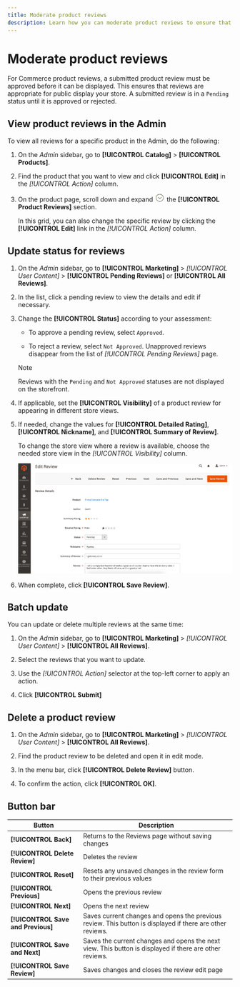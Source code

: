 ```yaml
---
title: Moderate product reviews
description: Learn how you can moderate product reviews to ensure that submitted reviews are appropriate for public display your store.
---
```

# Moderate product reviews

For Commerce product reviews, a submitted product review must be approved before it can be displayed. This ensures that reviews are appropriate for public display your store. A submitted review is in a `Pending` status until it is approved or rejected.

## View product reviews in the Admin

To view all reviews for a specific product in the Admin, do the following:

1. On the _Admin_ sidebar, go to **[!UICONTROL Catalog]** > **[!UICONTROL Products]**.

1. Find the product that you want to view and click **[!UICONTROL Edit]** in the _[!UICONTROL Action]_ column.

1. On the product page, scroll down and expand ![Expansion selector](../assets/icon-display-expand.png) the **[!UICONTROL Product Reviews]** section.

   In this grid, you can also change the specific review by clicking the **[!UICONTROL Edit]** link in the _[!UICONTROL Action]_ column.

## Update status for reviews

1. On the _Admin_ sidebar, go to **[!UICONTROL Marketing]** > _[!UICONTROL User Content]_ > **[!UICONTROL Pending Reviews]** or **[!UICONTROL All Reviews]**.

1. In the list, click a pending review to view the details and edit if necessary.

1. Change the **[!UICONTROL Status]** according to your assessment:

   - To approve a pending review, select `Approved`.

   - To reject a review, select `Not Approved`. Unapproved reviews disappear from the list of _[!UICONTROL Pending Reviews]_ page.

   >[!NOTE]
   >
   >Reviews with the `Pending` and `Not Approved` statuses are not displayed on the storefront.

1. If applicable, set the **[!UICONTROL Visibility]** of a product review for appearing in different store views.

1. If needed, change the values for **[!UICONTROL Detailed Rating]**, **[!UICONTROL Nickname]**, and **[!UICONTROL Summary of Review]**.

   To change the store view where a review is available, choose the needed store view in the _[!UICONTROL Visibility]_ column.

   ![Edit review page](./assets/edit-review-page.png)<!-- zoom -->

1. When complete, click **[!UICONTROL Save Review]**.

## Batch update

You can update or delete multiple reviews at the same time:

1. On the _Admin_ sidebar, go to **[!UICONTROL Marketing]** > _[!UICONTROL User Content]_ > **[!UICONTROL All Reviews]**.

1. Select the reviews that you want to update.

1. Use the _[!UICONTROL Action]_ selector at the top-left corner to apply an action.

1. Click **[!UICONTROL Submit]**

## Delete a product review

1. On the _Admin_ sidebar, go to **[!UICONTROL Marketing]** > _[!UICONTROL User Content]_ > **[!UICONTROL All Reviews]**.

1. Find the product review to be deleted and open it in edit mode.

1. In the menu bar, click **[!UICONTROL Delete Review]** button.

1. To confirm the action, click **[!UICONTROL OK]**.

## Button bar

| Button   | Description  |
|----------|--------------|
| **[!UICONTROL Back]** | Returns to the Reviews page without saving changes |
| **[!UICONTROL Delete Review]** | Deletes the review |
| **[!UICONTROL Reset]** | Resets any unsaved changes in the review form to their previous values |
| **[!UICONTROL Previous]** | Opens the previous review |
| **[!UICONTROL Next]** | Opens the next review |
| **[!UICONTROL Save and Previous]** | Saves current changes and opens the previous review. This button is displayed if there are other reviews. |
| **[!UICONTROL Save and Next]** | Saves the current changes and opens the next view. This button is displayed if there are other reviews. |
| **[!UICONTROL Save Review]** | Saves changes and closes the review edit page |
